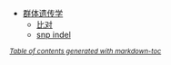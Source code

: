 - [群体遗传学](#-----)
  * [比对](#--)
  * [snp indel](#snp-indel)

<small><i><a href='http://ecotrust-canada.github.io/markdown-toc/'>Table of contents generated with markdown-toc</a></i></small>

